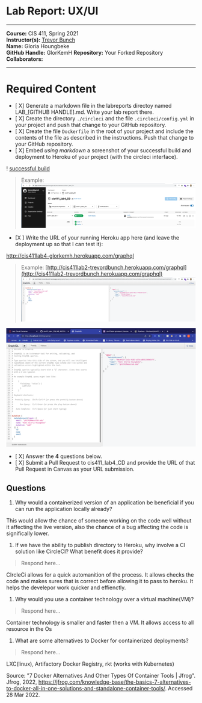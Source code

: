 # Lab Report: UX/UI
___
**Course:** CIS 411, Spring 2021  
**Instructor(s):** [Trevor Bunch](https://github.com/trevordbunch)  
**Name:** Gloria Houngbeke  
**GitHub Handle:** GlorKemH
**Repository:** Your Forked Repository  
**Collaborators:** 
___

# Required Content

- [ X] Generate a markdown file in the labreports directoy named LAB_[GITHUB HANDLE].md. Write your lab report there.
- [ X] Create the directory ```./circleci``` and the file ```.circleci/config.yml``` in your project and push that change to your GitHub repository.
- [ X] Create the file ```Dockerfile``` in the root of your project and include the contents of the file as described in the instructions. Push that change to your GitHub repository.
- [ X] Embed _using markdown_ a screenshot of your successful build and deployment to Heroku of your project (with the circleci interface).

! [successful build](../assets/success.png)


> Example: ![Successful Build](../ex/trevordbunch_lab2_02.png)


- [X ] Write the URL of your running Heroku app here (and leave the deployment up so that I can test it):  

http://cis411lab4-glorkemh.herokuapp.com/graphql


> Example: [http://cis411lab2-trevordbunch.herokuapp.com/graphql](http://cis411lab2-trevordbunch.herokuapp.com/graphql)  
> ![Successful Test on Deployed URL](../ex/trevordbunch_lab2_01.png)

![Successful Test on deployed URL ](../assets/lab1.png)




- [ X] Answer the **4** questions below.
- [ X] Submit a Pull Request to cis411_lab4_CD and provide the URL of that Pull Request in Canvas as your URL submission.

## Questions
1. Why would a containerized version of an application be beneficial if you can run the application locally already?
   
This would allow the chance of someone working on the code  well without it affecting the live version, also the chance of a bug affecting the code is significally lower. 


1. If we have the ability to publish directory to Heroku, why involve a CI solution like CircleCI? What benefit does it provide?
> Respond here...

CIrcleCi allows for a quick automanition of the process. It allows checks the code and makes sures that is correct before allowing it to pass to heroku. It helps the develepor work quicker and effienctly.


1. Why would you use a container technology over a virtual machine(VM)?
> Respond here...

Container technology is smaller and faster then a VM. It allows access to all resource in the Os



1. What are some alternatives to Docker for containerized deployments?
> Respond here...

LXC(linux), Artifactory Docker Registry, rkt (works with Kubernetes)

Source: "7 Docker Alternatives And Other Types Of Container Tools | Jfrog". Jfrog, 2022, https://jfrog.com/knowledge-base/the-basics-7-alternatives-to-docker-all-in-one-solutions-and-standalone-container-tools/. Accessed 28 Mar 2022.
